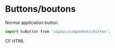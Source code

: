 # Buttons/boutons

Normal application button.

```js
import SuButton from 'sipaui/components/button';
```

<!-- STORY -->

CF HTML
